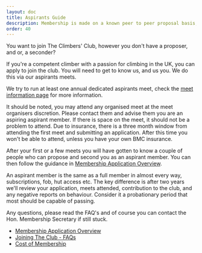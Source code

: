 ```yaml
---
layout: doc
title: Aspirants Guide
description: Membership is made on a known peer to peer proposal basis, this aspirants guide helps you to join if you don't know an existing member.
order: 40
---
```


You want to join The Climbers' Club, however you don't have a proposer, and or, a seconder?

If you're a competent climber with a passion for climbing in the UK, you can apply to join the club. You will need to get to know us, and us you. We do this via our aspirants meets.

We try to run at least one annual dedicated aspirants meet, check the [meet information page](https://www.climbers-club.co.uk/meets/) for more information.

It should be noted, you may attend any organised meet at the meet organisers discretion. Please contact them and advise them you are an aspiring aspirant member. If there is space on the meet, it should not be a problem to attend. Due to insurance, there is a three month window from attending the first meet and submitting an application. After this time you won't be able to attend, unless you have your own BMC insurance.

After your first or a few meets you will have gotten to know a couple of people who can propose and second you as an aspirant member. You can then follow the guidance in [Membership Application Overview](/docs/membership/your-application).

An aspirant member is the same as a full member in almost every way, subscriptions, fob, hut access etc. The key difference is after two years we'll review your application, meets attended, contribution to the club, and any negative reports on behaviour. Consider it a probationary period that most should be capable of passing.

Any questions, please read the FAQ's and of course you can contact the Hon. Membership Secretary if still stuck.

- [Membership Application Overview](/docs/membership/your-application)
- [Joining The Club - FAQs](/docs/membership/joining-the-club)
- [Cost of Membership](/docs/membership/cost-of-membership)
